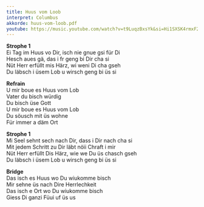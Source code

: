 ```yaml
---
title: Huus vom Loob
interpret: Columbus
akkorde: huus-vom-loob.pdf
youtube: https://music.youtube.com/watch?v=t9LuqzBxsYk&si=Hi1SXSK4rmxF2JmA
---
```


**Strophe 1**  
Ei Tag im Huus vo Dir, isch nie gnue gsi für Di  
Hesch aues gä, das i fr geng bi Dir cha si  
Nüt Herr erfüllt mis Härz, wi weni Di cha gseh  
Du läbsch i üsem Lob u wirsch geng bi üs si

**Refrain**  
U mir boue es Huus vom Lob  
Vater du bisch würdig  
Du bisch üse Gott  
U mir boue es Huus vom Lob  
Du söusch mit üs wohne  
Für immer a däm Ort

**Strophe 1**  
Mi Seel sehnt sech nach Dir, dass i Dir nach cha si  
Mit jedem Schritt zu Dir läbt nöii Chraft i mir  
Nüt Herr erfüllt Dis Härz, wie we Du üs chasch gseh  
Du läbsch i üsem Lob u wirsch geng bi üs si

**Bridge**  
Das isch es Huus wo Du wiukomme bisch  
Mir sehne üs nach Dire Herrlechkeit  
Das isch e Ort wo Du wiukomme bisch  
Giess Di ganzi Füui uf üs us
